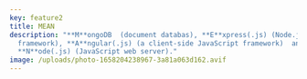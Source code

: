 ```yaml
---
key: feature2
title: MEAN
description: "**M**ongoDB  (document databas), **E**xpress(.js) (Node.js web
  framework), **A**ngular(.js) (a client-side JavaScript framework)  and
  **N**ode(.js) (JavaScript web server)."
image: /uploads/photo-1658204238967-3a81a063d162.avif
---
```

